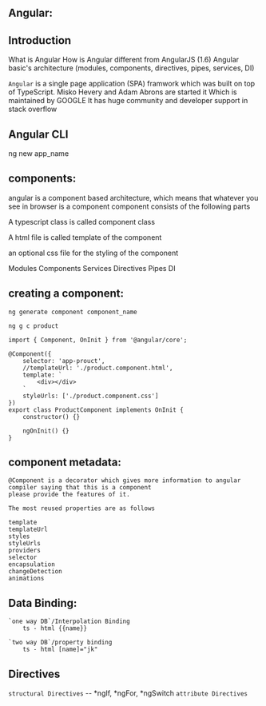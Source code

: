 ## Angular:

## Introduction
What is Angular
How is Angular different from AngularJS (1.6)
Angular basic's architecture (modules, components, directives, pipes, services, DI)

`Angular` is a single page application (SPA) framwork which was built on top of TypeScript.
Misko Hevery and Adam Abrons are started it
Which is maintained by GOOGLE
It has huge community and developer support in stack overflow


## Angular CLI

ng new app_name

## components:

angular is a component based architecture, which means that whatever you see in browser is a component
component consists of the following parts

A typescript class is called component class

A html file is called template of the component

an optional css file for the styling of the component

Modules
Components
Services
Directives
Pipes
DI

## creating a component:

	ng generate component component_name
	
	ng g c product

	import { Component, OnInit } from '@angular/core';

	@Component({
		selector: 'app-prouct',
		//templateUrl: './product.component.html',
		template: `
			<div></div>
		`
		styleUrls: ['./product.component.css']
	})
	export class ProductComponent implements OnInit {
		constructor() {}

		ngOnInit() {}
	}

	
## component metadata:

	@Component is a decorator which gives more information to angular compiler saying that this is a component
	please provide the features of it.

	The most reused properties are as follows

	template
	templateUrl
	styles
	styleUrls
	providers
	selector
	encapsulation
	changeDetection
	animations



## Data Binding:

    `one way DB`/Interpolation Binding
        ts - html {{name}}

    `two way DB`/property binding
        ts - html [name]="jk"



## Directives
   
   `structural Directives` -- *ngIf, *ngFor, *ngSwitch
   `attribute Directives`
